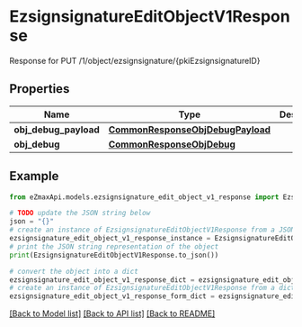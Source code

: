 # EzsignsignatureEditObjectV1Response

Response for PUT /1/object/ezsignsignature/{pkiEzsignsignatureID}

## Properties

Name | Type | Description | Notes
------------ | ------------- | ------------- | -------------
**obj_debug_payload** | [**CommonResponseObjDebugPayload**](CommonResponseObjDebugPayload.md) |  | 
**obj_debug** | [**CommonResponseObjDebug**](CommonResponseObjDebug.md) |  | [optional] 

## Example

```python
from eZmaxApi.models.ezsignsignature_edit_object_v1_response import EzsignsignatureEditObjectV1Response

# TODO update the JSON string below
json = "{}"
# create an instance of EzsignsignatureEditObjectV1Response from a JSON string
ezsignsignature_edit_object_v1_response_instance = EzsignsignatureEditObjectV1Response.from_json(json)
# print the JSON string representation of the object
print(EzsignsignatureEditObjectV1Response.to_json())

# convert the object into a dict
ezsignsignature_edit_object_v1_response_dict = ezsignsignature_edit_object_v1_response_instance.to_dict()
# create an instance of EzsignsignatureEditObjectV1Response from a dict
ezsignsignature_edit_object_v1_response_form_dict = ezsignsignature_edit_object_v1_response.from_dict(ezsignsignature_edit_object_v1_response_dict)
```
[[Back to Model list]](../README.md#documentation-for-models) [[Back to API list]](../README.md#documentation-for-api-endpoints) [[Back to README]](../README.md)


